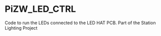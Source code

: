 # PiZW_LED_CTRL
Code to run the LEDs connected to the LED HAT PCB. Part of the Station Lighting Project

